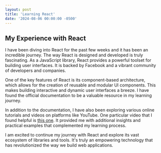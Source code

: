 ```yaml
---
layout: post
title: 'Learning React'
date: '2024-08-06 00:00:00 -0500'
---
```


## My Experience with React

I have been diving into React for the past few weeks and it has been an incredible journey. The way React is designed and developed is truly fascinating. As a JavaScript library, React provides a powerful toolset for building user interfaces. It is backed by Facebook and a vibrant community of developers and companies.

One of the key features of React is its component-based architecture, which allows for the creation of reusable and modular UI components. This makes building interactive and dynamic user interfaces a breeze. I have found the official documentation to be a valuable resource in my learning journey.

In addition to the documentation, I have also been exploring various online tutorials and videos on platforms like YouTube. One particular video that I found helpful is [this one](https://youtu.be/gmp0istg5xo?si=bSl6aMQPfTdDtHTt). It provided me with additional insights and practical examples that complemented my learning process.

I am excited to continue my journey with React and explore its vast ecosystem of libraries and tools. It's truly an empowering technology that has revolutionized the way we build web applications.
